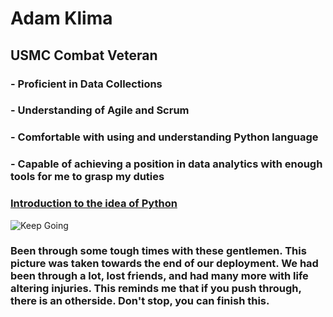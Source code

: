 # Adam Klima
## USMC Combat Veteran
### - Proficient in Data Collections
### - Understanding of Agile and Scrum
### - Comfortable with using and understanding Python language
### - Capable of achieving a position in data analytics with enough tools for me to grasp my duties
### [Introduction to the idea of Python](https://www.coursera.org/articles/what-is-python-used-for-a-beginners-guide-to-using-python)
![Keep Going](https://scontent.frkh1-1.fna.fbcdn.net/v/t39.30808-6/255383949_10220003179858435_4826267833968713109_n.jpg?_nc_cat=104&ccb=1-7&_nc_sid=09cbfe&_nc_ohc=E-3Ka9--xe8AX8TGsB1&_nc_ht=scontent.frkh1-1.fna&oh=00_AfC5UUhQFMyIeicus0sKNrQWZrPj_s3HcUuygCgboTX_oA&oe=644CBEA7)
### Been through some tough times with these gentlemen. This picture was taken towards the end of our deployment.  We had been through a lot, lost friends, and had many more with life altering injuries. This reminds me that if you push through, there is an otherside.  Don't stop, you can finish this.
